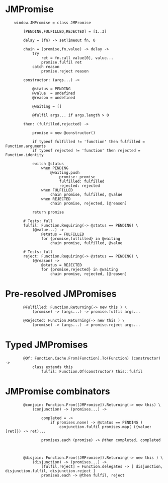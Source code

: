 # JMPromise

		
		window.JMPromise = class JMPromise
		
			[PENDING,FULFILLED,REJECTED] = [1..3]
		
			delay = (fn) -> setTimeout fn, 0
		
			chain = (promise,fn,value) -> delay ->
				try
					ret = fn.call value[0], value...
					promise.fulfil ret
				catch reason
					promise.reject reason
			
			constructor: (args...) ->
			
				@status = PENDING
				@value  = undefined
				@reason = undefined
		
				@waiting = []
			
				@fulfil args... if args.length > 0
		
			then: (fulfilled,rejected) ->
			
				promise = new @constructor()
			
				if typeof fulfilled != 'function' then fulfilled = Function.arguments
				if typeof rejected != 'function' then rejected = Function.identity
				
				switch @status
					when PENDING
						@waiting.push
							promise: promise
							fulfilled: fulfilled
							rejected: rejected
					when FULFILLED
						chain promise, fulfilled, @value
					when REJECTED
						chain promise, rejected, [@reason]
					
				return promise
				
			# Tests: full
			fulfil: Function.Requiring(-> @status == PENDING) \
				(@value...) ->
					@status = FULFILLED
					for {promise,fulfilled} in @waiting
						chain promise, fulfilled, @value
		
			# Tests: full	
			reject: Function.Requiring(-> @status == PENDING) \
				(@reason) ->
					@status = REJECTED
					for {promise,rejected} in @waiting
						chain promise, rejected, [@reason]
			

# Pre-resolved JMPromises

			
			@Fulfilled: Function.Returning(-> new this ) \
				(promise) -> (args...) -> promise.fulfil args...
				
			@Rejected: Function.Returning(-> new this ) \
				(promise) -> (args...) -> promise.reject args...
			

# Typed JMPromises

				
			@Of: Function.Cache.From(Function).To(Function) (constructor) ->
				class extends this
					fulfil: Function.Of(constructor) this::fulfil
			

# JMPromise combinators

				
			@conjoin: Function.From([JMPromise]).Returning(-> new this) \
				(conjunction) -> (promises...) ->
					
					completed = ->
						if promises.none( -> @status == PENDING )
							conjunction.fulfil promises.map( ({value:[ret]}) -> ret)...
					
					promises.each (promise) -> @then completed, completed
						
					
			
			@disjoin: Function.From([JMPromise]).Returning(-> new this ) \
				(disjunction) -> (promises...) ->
					[fulfil,reject] = Function.delegates -> [ disjunction, disjunction.fulfil, disjunction.reject ]
					promises.each -> @then fulfil, reject
							
